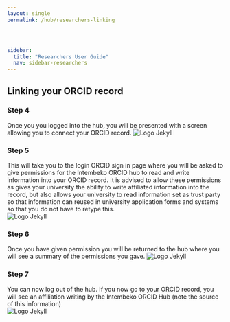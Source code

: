 ```yaml
---
layout: single
permalink: /hub/researchers-linking




sidebar:
  title: "Researchers User Guide"
  nav: sidebar-researchers
---
```

                  
 
## Linking your ORCID record

### Step 4

                 
Once you you logged into the hub, you will be presented with a screen allowing you to connect your ORCID record.
![Logo Jekyll]({{site.baseurl}}/assets/images/linking.png )
   
                
### Step 5 

This will take you to the login ORCID sign in page where you will be asked to give permissions for the Intembeko ORCID hub to read and write information into your ORCID record. It is advised to allow these permissions as gives your university the ability to write affiliated information into the record, but also allows your university to read information set as trust party so that information can reused in university application forms and systems so that you do not have to retype this.   
![Logo Jekyll]({{site.baseurl}}/assets/images/perm.png )

### Step 6

Once you have given permission you will be returned to the hub where you will see a summary of the permissions you gave.
![Logo Jekyll]({{site.baseurl}}/assets/images/result.png )

### Step 7

You can now log out of the hub.
If you now go to your ORCID record, you will see an affiliation writing by the Intembeko ORCID Hub (note the source of this information)                    
![Logo Jekyll]({{site.baseurl}}/assets/images/affiliation.png )
